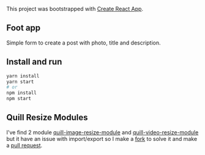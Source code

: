 
This project was bootstrapped with [Create React App](https://github.com/facebook/create-react-app).

## Foot app
Simple form to create a post with photo, title and description.

## Install and run
```sh
yarn install
yarn start
# or
npm install
npm start
```

## Quill Resize Modules
I've find 2 module [quill-image-resize-module](https://github.com/kensnyder/quill-image-resize-module) and [quill-video-resize-module](https://github.com/Y-WeCode/quill-video-resize-module) but it have an issue with import/export so I make a [fork](https://github.com/ducpv193/quill-video-resize-module) to solve it and make a [pull request](https://github.com/Y-WeCode/quill-video-resize-module/pull/2).
